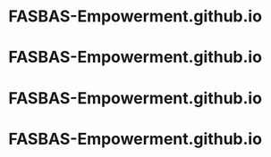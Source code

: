 # FASBAS-Empowerment.github.io
# FASBAS-Empowerment.github.io
# FASBAS-Empowerment.github.io
# FASBAS-Empowerment.github.io
